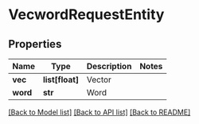 # VecwordRequestEntity

## Properties
Name | Type | Description | Notes
------------ | ------------- | ------------- | -------------
**vec** | **list[float]** | Vector | 
**word** | **str** | Word | 

[[Back to Model list]](../README.md#documentation-for-models) [[Back to API list]](../README.md#documentation-for-api-endpoints) [[Back to README]](../README.md)


